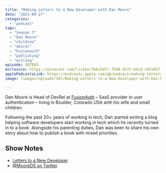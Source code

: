 ```yaml
---
title: "Making Letters to a New Developer with Dan Moore"
date: "2021-09-27"
categories: 
  - "podcast"
tags: 
  - "Season 7"
  - "Dan Moore"
  - "children"
  - "devrel"
  - "Fusionauth"
  - "publishing"
  - "writing"
episode: S07E03
enclosure: https://pinecast.com/listen/3b6cbdfc-75d8-4575-83cd-cb51857f4c13.mp3
applePodcastsLink: https://podcasts.apple.com/gb/podcast/making-letters-to-a-new-developer-with-dan-moore/id1490247567?i=1000587027993
image: /images/uploads/S07/Making-Letters-to-a-New-Developer-with-Dan-Moore.jpg

---
```


Dan Moore is Head of DevRel at [FusionAuth](https://fusionauth.io) – SaaS provider in user authentication – living in Boulder, Colorado USA with his wife and small children.

Following the past 20+ years of working in tech, Dan started writing a blog helping software developers start working in tech which he recently turned in to a book. Alongside his parenting duties, Dan was keen to share his own story about how to publish a book with mixed priorities.

## Show Notes

- [Letters to a New Developer](https://letterstoanewdeveloper.com)
- [@MooreDS on Twitter](https://twitter.com/mooreds)
